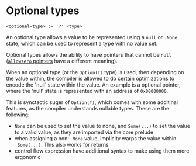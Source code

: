 # Optional types
```
<optional-type> := '?' <type>
```

An optional type allows a value to be represented using a `null` or `.None` state, which can be used to represent a type with no value set.

Optional types allows the ability to have pointers that cannot be `null` ([`allowzero` pointers](./pointer-types.md#allowzero-) have a different meaning).

When an optional type (or the `Option(T)` type) is used, then depending on the value within, the compiler is allowed to do certain optimizations to encode the 'null' state within the value.
An example is a optional pointer, where the 'null' state is represented with an address of `0x00000000`.

This is synctactic suger of `Option(T)`, which comes with some additinal features, as the compiler understands nullable types. These are the following:
- `None` can be used to set the value to none, and `Some(...)` to set the value to a valid value, as they are imported via the core prelude
- when assigning a non-`.None` value, impliclty warps the value within `.Some(...)`. This also works for returns
- control flow expression have additional syntax to make using them more ergonomic



[`allowzero` pointers]: ./pointer-types.md#allowzero-